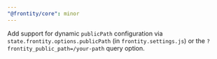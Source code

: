 ```yaml
---
"@frontity/core": minor
---
```


Add support for dynamic `publicPath` configuration via `state.frontity.options.publicPath` (in `frontity.settings.js`) or the `?frontity_public_path=/your-path` query option.
